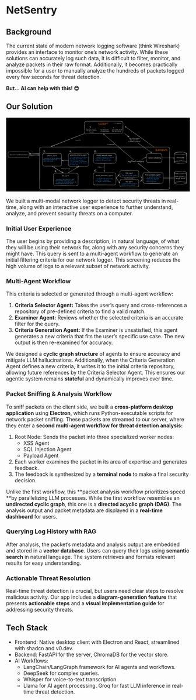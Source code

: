 # NetSentry

## Background

The current state of modern network logging software (think Wireshark) provides an interface to monitor one’s network activity. While these solutions can accurately log such data, it is difficult to filter, monitor, and analyze packets in their raw format. Additionally, it becomes practically impossible for a user to manually analyze the hundreds of packets logged every few seconds for threat detection.

**But… AI can help with this! 😊**

## Our Solution

![image](model.png)

We built a multi-modal network logger to detect security threats in real-time, along with an interactive user experience to further understand, analyze, and prevent security threats on a computer.

### Initial User Experience

The user begins by providing a description, in natural language, of what they will be using their network for, along with any security concerns they might have. This query is sent to a multi-agent workflow to generate an initial filtering criteria for our network logger. This screening reduces the high volume of logs to a relevant subset of network activity.

### Multi-Agent Workflow

This criteria is selected or generated through a multi-agent workflow:

1. **Criteria Selector Agent:** Takes the user’s query and cross-references a repository of pre-defined criteria to find a valid match.
2. **Examiner Agent:** Reviews whether the selected criteria is an accurate filter for the query.
3. **Criteria Generation Agent:** If the Examiner is unsatisfied, this agent generates a new criteria that fits the user’s specific use case. The new output is then re-examined for accuracy.

We designed a **cyclic graph structure** of agents to ensure accuracy and mitigate LLM hallucinations. Additionally, when the Criteria Generation Agent defines a new criteria, it writes it to the initial criteria repository, allowing future references by the Criteria Selector Agent. This ensures our agentic system remains **stateful** and dynamically improves over time.

### Packet Sniffing & Analysis Workflow

To sniff packets on the client side, we built a **cross-platform desktop application** using **Electron**, which runs Python-executable scripts for network packet sniffing. These packets are streamed to our server, where they enter a **second multi-agent workflow for threat detection analysis:**

1. Root Node: Sends the packet into three specialized worker nodes:
   - XSS Agent
   - SQL Injection Agent
   - Payload Agent
2. Each worker examines the packet in its area of expertise and generates feedback.
3. The feedback is synthesized by a **terminal node** to make a final security decision.

Unlike the first workflow, this **packet analysis workflow prioritizes speed **by parallelizing LLM processes. While the first workflow resembles an **undirected cyclic graph**, this one is a **directed acyclic graph (DAG)**. The analysis output and packet metadata are displayed in a **real-time dashboard** for users.

### Querying Log History with RAG

After analysis, the packet’s metadata and analysis output are embedded and stored in a **vector database**. Users can query their logs using **semantic search** in natural language. The system retrieves and formats relevant results for easy understanding.

### Actionable Threat Resolution

Real-time threat detection is crucial, but users need clear steps to resolve malicious activity. Our app includes a **diagram-generation feature** that presents **actionable steps** and a **visual implementation guide** for addressing security threats.

## Tech Stack

- Frontend: Native desktop client with Electron and React, streamlined with shadcn and v0.dev.
- Backend: FastAPI for the server, ChromaDB for the vector store.
- AI Workflows:
  - LangChain/LangGraph framework for AI agents and workflows.
  - DeepSeek for complex queries.
  - Whisper for voice-to-text transcription.
  - Llama for AI agent processing.
    Groq for fast LLM inference in real-time threat detection.
